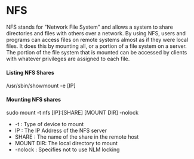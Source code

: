 # NFS
NFS stands for "Network File System" and allows a system to share directories and files with others over a network. By using NFS, users and programs can access files on remote systems almost as if they were local files. It does this by mounting all, or a portion of a file system on a server. The portion of the file system that is mounted can be accessed by clients with whatever privileges are assigned to each file.

#### Listing NFS Shares
/usr/sbin/showmount -e [IP]  

#### Mounting NFS shares
sudo mount -t nfs [IP]:[SHARE] [MOUNT DIR] -nolock

- -t : Type of device to mount
- IP : The IP Address of the NFS server
- SHARE	: The name of the share in the remote host
- MOUNT DIR: The local directory to mount
- -nolock	: Specifies not to use NLM locking
